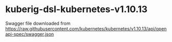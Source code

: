 # kuberig-dsl-kubernetes-v1.10.13

Swagger file downloaded from https://raw.githubusercontent.com/kubernetes/kubernetes/v1.10.13/api/openapi-spec/swagger.json
